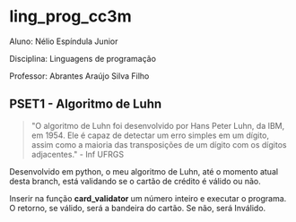 # ling_prog_cc3m

Aluno: Nélio Espíndula Junior

Disciplina: Linguagens de programação

Professor: Abrantes Araújo Silva Filho

## PSET1 - Algoritmo de Luhn

> "O algoritmo de Luhn foi desenvolvido por Hans Peter Luhn, da IBM, em 1954. Ele é capaz de detectar um erro simples em um dígito, assim como a maioria das transposições de um dígito com os dígitos adjacentes." - Inf UFRGS

Desenvolvido em python, o meu algoritmo de Luhn, até o momento atual desta branch, está validando se o cartão de crédito é válido ou não.

Inserir na função **card_validator** um número inteiro e executar o programa. O retorno, se válido, será a bandeira do cartão. Se não, será Inválido.
